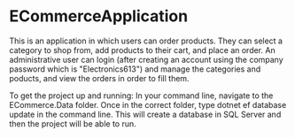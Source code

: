 # ECommerceApplication

This is an application in which users can order products. 
They can select a category to shop from, add products to their cart, and place an order.
An administrative user can login (after creating an account using the company password which is "Electronics613") 
and manage the categories and poducts, and view the orders in order to fill them.

To get the project up and running: 
In your command line, navigate to the ECommerce.Data folder. 
Once in the correct folder, type dotnet ef database update in the command line. 
This will create a database in SQL Server and then the project will be able to run.
